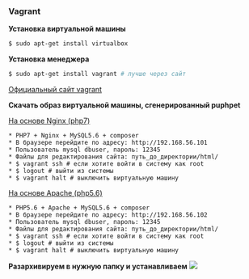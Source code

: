 <h3>Vagrant</h3>

<b>Установка виртуальной машины</b>

```bash
$ sudo apt-get install virtualbox
```

<b>Установка менеджера</b>
	
```bash
$ sudo apt-get install vagrant # лучше через сайт 
```

<a href="https://www.vagrantup.com/downloads.html">Официальный сайт vagrant</a>

<b>Скачать образ виртуальной машины, сгенерированный puphpet</b>

<a href="/nginx.zip">На основе Nginx (php7) </a>

```text
* PHP7 + Nginx + MySQL5.6 + composer
* В браузере перейдите по адресу: http://192.168.56.101
* Пользователь mysql dbuser, пароль: 12345
* Файлы для редактирования сайта: путь_до_директории/html/
* $ vagrant ssh # если хотите войти в систему как root
* $ logout # выйти из системы
* $ vagrant halt # выключить виртуальную машину
```

<a href="/nginx.zip">На основе Apache (php5.6) </a>

```text
* PHP5.6 + Apache + MySQL5.6 + composer
* В браузере перейдите по адресу: http://192.168.56.102
* Пользователь mysql dbuser, пароль: 12345
* Файлы для редактирования сайта: путь_до_директории/html/
* $ vagrant ssh # если хотите войти в систему как root
* $ logout # выйти из системы
* $ vagrant halt # выключить виртуальную машину
```

<b>Разархивируем в нужную папку и устанавливаем</b>
<img src="https://habrastorage.org/files/561/ee0/9c4/561ee09c4e724ff6af51d5abd5af7ad2.png"/>